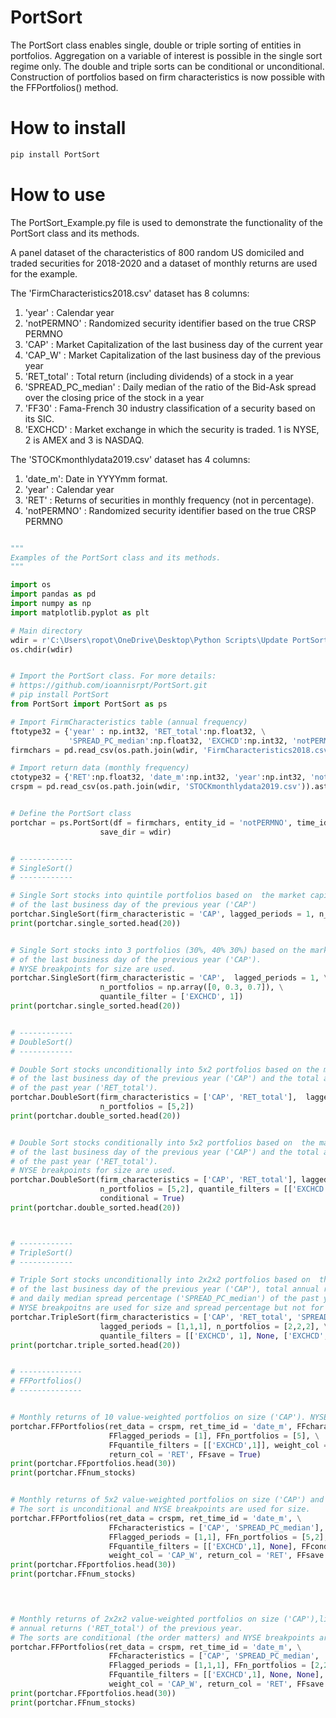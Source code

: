 # PortSort
The PortSort class enables single, double or triple sorting of entities in portfolios. Aggregation on a variable of interest is possible
in the single sort regime only. The double and triple sorts can be conditional or unconditional. Construction of portfolios based on firm characteristics
is now possible with the FFPortfolios() method.

# How to install 
```python
pip install PortSort
```

# How to use
The PortSort_Example.py file is used to demonstrate the functionality of the PortSort class and its methods. 

A panel dataset of the characteristics of 800 random US domiciled and traded securities for 2018-2020 and a 
dataset of monthly returns are used for the example. 

The 'FirmCharacteristics2018.csv' dataset has 8 columns:
1. 'year' : Calendar year
2. 'notPERMNO' : Randomized security identifier based on the true CRSP PERMNO
3. 'CAP' : Market Capitalization of the last business day of the current year
4. 'CAP_W' :  Market Capitalization of the last business day of the previous year
5. 'RET_total' : Total return (including dividends) of a stock in a year
6. 'SPREAD_PC_median' : Daily median of the ratio of the Bid-Ask spread over the closing price of the stock
                      in a year
7. 'FF30' : Fama-French 30 industry classification of a security based on its SIC.
8. 'EXCHCD' : Market exchange in which the security is traded. 1 is NYSE, 2 is AMEX and 3 is NASDAQ.

The 'STOCKmonthlydata2019.csv' dataset has 4 columns:
1. 'date_m': Date in YYYYmm format.
2. 'year' : Calendar year
3. 'RET' : Returns of securities in monthly frequency (not in percentage).
4. 'notPERMNO' : Randomized security identifier based on the true CRSP PERMNO


```python

"""
Examples of the PortSort class and its methods.
"""

import os
import pandas as pd
import numpy as np
import matplotlib.pyplot as plt

# Main directory
wdir = r'C:\Users\ropot\OneDrive\Desktop\Python Scripts\Update PortSort'
os.chdir(wdir)


# Import the PortSort class. For more details: 
# https://github.com/ioannisrpt/PortSort.git 
# pip install PortSort
from PortSort import PortSort as ps

# Import FirmCharacteristics table (annual frequency)
ftotype32 = {'year' : np.int32, 'RET_total':np.float32, \
             'SPREAD_PC_median':np.float32, 'EXCHCD':np.int32, 'notPERMNO':np.int32}
firmchars = pd.read_csv(os.path.join(wdir, 'FirmCharacteristics2018.csv')).astype(ftotype32)

# Import return data (monthly frequency)
ctotype32 = {'RET':np.float32, 'date_m':np.int32, 'year':np.int32, 'notPERMNO':np.int32}
crspm = pd.read_csv(os.path.join(wdir, 'STOCKmonthlydata2019.csv')).astype(ctotype32)


# Define the PortSort class
portchar = ps.PortSort(df = firmchars, entity_id = 'notPERMNO', time_id = 'year', \
                    save_dir = wdir)


# ------------
# SingleSort()
# ------------

# Single Sort stocks into quintile portfolios based on  the market capitalization 
# of the last business day of the previous year ('CAP')
portchar.SingleSort(firm_characteristic = 'CAP', lagged_periods = 1, n_portfolios = 5)
print(portchar.single_sorted.head(20))


# Single Sort stocks into 3 portfolios (30%, 40% 30%) based on the market capitalization 
# of the last business day of the previous year ('CAP').
# NYSE breakpoints for size are used.
portchar.SingleSort(firm_characteristic = 'CAP',  lagged_periods = 1, \
                    n_portfolios = np.array([0, 0.3, 0.7]), \
                    quantile_filter = ['EXCHCD', 1])
print(portchar.single_sorted.head(20))


# ------------
# DoubleSort()
# ------------

# Double Sort stocks unconditionally into 5x2 portfolios based on the market capitalization 
# of the last business day of the previous year ('CAP') and the total annual return 
# of the past year ('RET_total').
portchar.DoubleSort(firm_characteristics = ['CAP', 'RET_total'],  lagged_periods = [1,1], \
                    n_portfolios = [5,2])
print(portchar.double_sorted.head(20))


# Double Sort stocks conditionally into 5x2 portfolios based on  the market capitalization 
# of the last business day of the previous year ('CAP') and the total annual return 
# of the past year ('RET_total').
# NYSE breakpoints for size are used.
portchar.DoubleSort(firm_characteristics = ['CAP', 'RET_total'], lagged_periods = [1,1], \
                    n_portfolios = [5,2], quantile_filters = [['EXCHCD', 1], None], \
                    conditional = True)
print(portchar.double_sorted.head(20))



# ------------
# TripleSort()
# ------------

# Triple Sort stocks unconditionally into 2x2x2 portfolios based on  the market capitalization 
# of the last business day of the previous year ('CAP'), total annual return ('RET_total')
# and daily median spread percentage ('SPREAD_PC_median') of the past year.
# NYSE breakpoitns are used for size and spread percentage but not for total return.
portchar.TripleSort(firm_characteristics = ['CAP', 'RET_total', 'SPREAD_PC_median'], \
                    lagged_periods = [1,1,1], n_portfolios = [2,2,2], \
                    quantile_filters = [['EXCHCD', 1], None, ['EXCHCD', 1]])
print(portchar.triple_sorted.head(20))


# --------------
# FFPortfolios()
# --------------


# Monthly returns of 10 value-weighted portfolios on size ('CAP'). NYSE breakpoints are used.
portchar.FFPortfolios(ret_data = crspm, ret_time_id = 'date_m', FFcharacteristics = ['CAP'], \
                      FFlagged_periods = [1], FFn_portfolios = [5], \
                      FFquantile_filters = [['EXCHCD',1]], weight_col = 'CAP_W', \
                      return_col = 'RET', FFsave = True)
print(portchar.FFportfolios.head(30))
print(portchar.FFnum_stocks)


# Monthly returns of 5x2 value-weighted portfolios on size ('CAP') and liquidity ('SPREAD_PC_median').
# The sort is unconditional and NYSE breakpoints are used for size.
portchar.FFPortfolios(ret_data = crspm, ret_time_id = 'date_m', \
                      FFcharacteristics = ['CAP', 'SPREAD_PC_median'], \
                      FFlagged_periods = [1,1], FFn_portfolios = [5,2], \
                      FFquantile_filters = [['EXCHCD',1], None], FFconditional = False, \
                      weight_col = 'CAP_W', return_col = 'RET', FFsave = True)
print(portchar.FFportfolios.head(30))
print(portchar.FFnum_stocks)



    
# Monthly returns of 2x2x2 value-weighted portfolios on size ('CAP'),liquidity ('SPREAD_PC_median') and 
# annual returns ('RET_total') of the previous year.
# The sorts are conditional (the order matters) and NYSE breakpoints are used for size.
portchar.FFPortfolios(ret_data = crspm, ret_time_id = 'date_m', \
                      FFcharacteristics = ['CAP', 'SPREAD_PC_median', 'RET_total'], \
                      FFlagged_periods = [1,1,1], FFn_portfolios = [2,2,2], \
                      FFquantile_filters = [['EXCHCD',1], None, None], FFconditional = True, \
                      weight_col = 'CAP_W', return_col = 'RET', FFsave = True)
print(portchar.FFportfolios.head(30))
print(portchar.FFnum_stocks)    

```









